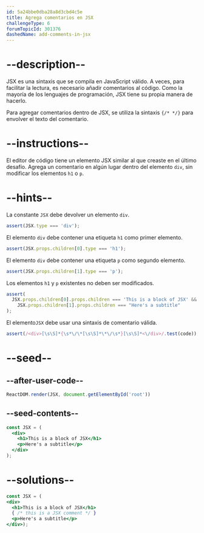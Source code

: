 ```yaml
---
id: 5a24bbe0dba28a8d3cbd4c5e
title: Agrega comentarios en JSX
challengeType: 6
forumTopicId: 301376
dashedName: add-comments-in-jsx
---
```


# --description--

JSX es una sintaxis que se compila en JavaScript válido. A veces, para facilitar la lectura, es necesario añadir comentarios al código. Como la mayoría de los lenguajes de programación, JSX tiene su propia manera de hacerlo.

Para agregar comentarios dentro de JSX, se utiliza la sintaxis `{/* */}` para envolver el texto del comentario.

# --instructions--

El editor de código tiene un elemento JSX similar al que creaste en el último desafío. Agrega un comentario en algún lugar dentro del elemento `div`, sin modificar los elementos `h1` o `p`.

# --hints--

La constante `JSX` debe devolver un elemento `div`.

```js
assert(JSX.type === 'div');
```

El elemento `div` debe contener una etiqueta `h1` como primer elemento.

```js
assert(JSX.props.children[0].type === 'h1');
```

El elemento `div` debe contener una etiqueta `p` como segundo elemento.

```js
assert(JSX.props.children[1].type === 'p');
```

Los elementos `h1` y `p` existentes no deben ser modificados.

```js
assert(
  JSX.props.children[0].props.children === 'This is a block of JSX' &&
    JSX.props.children[1].props.children === "Here's a subtitle"
);
```

El elemento`JSX` debe usar una sintaxis de comentario válida.

```js
assert(/<div>[\s\S]*{\s*\/\*[\s\S]*\*\/\s*}[\s\S]*<\/div>/.test(code));
```

# --seed--

## --after-user-code--

```jsx
ReactDOM.render(JSX, document.getElementById('root'))
```

## --seed-contents--

```jsx
const JSX = (
  <div>
    <h1>This is a block of JSX</h1>
    <p>Here's a subtitle</p>
  </div>
);
```

# --solutions--

```jsx
const JSX = (
<div>
  <h1>This is a block of JSX</h1>
  { /* this is a JSX comment */ }
  <p>Here's a subtitle</p>
</div>);
```
